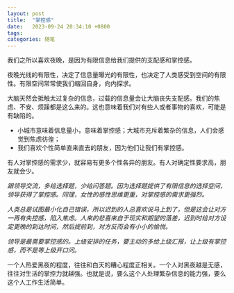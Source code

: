```yaml
---
layout: post
title:  "掌控感"
date:   2023-09-24 20:34:10 +0800
tags:   
categories: 随笔
---
```


我们之所以喜欢夜晚，是因为有限信息给我们提供的支配感和掌控感。

夜晚光线的有限性，决定了信息量曝光的有限性，也决定了人类感受到空间的有限性。有限空间常常使我们缩回自身，向内探求。

大脑天然会抵触太过复杂的信息，过载的信息量会让大脑丧失支配感。我们的焦虑、不安、烦躁都是这么来的。这也意味着我们对有些人或者事物的喜欢，可能是有缺陷的。

+ 小城市意味着信息量小，意味着掌控感；大城市充斥着繁杂的信息，人们会感觉到焦虑彷徨；
+ 我们喜欢个性简单直来直去的朋友，因为他们让我们有掌控感。

有人对掌控感的需求少，就容易有更多个性各异的朋友。有人对确定性要求高，朋友就会少。

<i>
跟领导交流，多给选择题，少给问答题。因为选择题提供了有限信息的选择空间，领导获得了掌控感。同理，女性的感性思维更重，对掌控感的需求更强烈。

人类总是试图最小化自己错误，所以迟到的人总喜欢说马上到了，但是这会让对方一再有失控感，陷入焦虑。人来的悲喜来自于现实和期望的落差，迟到时给对方设定更晚的到达时间，然后提前到，对方反而会有小小的愉悦。

领导是最需要掌控感的。上级安排的任务，要主动的多给上级汇报，让上级有掌控感，而不是等上级开口问。
</i>

一个人热爱黑夜的程度，往往和白天的糟心程度正相关。一个人对黑夜越是无感，往往对生活的掌控力就越强。也就是说，要么这个人处理繁杂信息的能力强，要么这个人工作生活简单。